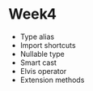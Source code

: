 # Week4
- Type alias
- Import shortcuts
- Nullable type
- Smart cast
- Elvis operator
- Extension methods
